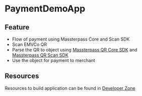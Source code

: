 # PaymentDemoApp

## Feature
- Flow of payment using Massterpass Core and Scan SDK
- Scan EMVCo QR
- Parse the QR to object using [Massterpass QR Core SDK][1] and [Massterpass QR Scan SDK][3]
- Use the object for payment to merchant

## Resources
Resources to build application can be found in [Developer Zone][2]

[1]: https://github.com/Mastercard/masterpass-qr-core-sdk-ios
[2]: https://developer.mastercard.com/product/masterpass-qr
[3]: https://github.com/Mastercard/masterpass-qr-scan-sdk-ios
